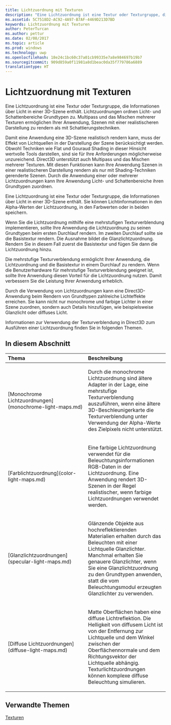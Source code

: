 ```yaml
---
title: Lichtzuordnung mit Texturen
description: "Eine Lichtzuordnung ist eine Textur oder Texturgruppe, die Informationen über Licht in der 3D-Szene enthält."
ms.assetid: 5C7518D2-AC92-4A97-B7AF-4469D213D7BD
keywords: Lichtzuordnung mit Texturen
author: PeterTurcan
ms.author: pettur
ms.date: 02/08/2017
ms.topic: article
ms.prod: windows
ms.technology: uwp
ms.openlocfilehash: 18e24c1bc60c37a01cb99335e7a8e984697b19b7
ms.sourcegitcommit: 909d859a0f11981a8d1beac0da35f779786a6889
translationtype: HT
---
```

# <a name="light-mapping-with-textures"></a>Lichtzuordnung mit Texturen


Eine Lichtzuordnung ist eine Textur oder Texturgruppe, die Informationen über Licht in einer 3D-Szene enthält. Lichtzuordnungen ordnen Licht- und Schattenbereiche Grundtypen zu. Multipass und das Mischen mehrerer Texturen ermöglichen Ihrer Anwendung, Szenen mit einer realistischeren Darstellung zu rendern als mit Schattierungstechniken.

Damit eine Anwendung eine 3D-Szene realistisch rendern kann, muss der Effekt von Lichtquellen in der Darstellung der Szene berücksichtigt werden. Obwohl Techniken wie Flat und Gouraud Shading in dieser Hinsicht wertvolle Tools darstellen, sind sie für Ihre Anforderungen möglicherweise unzureichend. Direct3D unterstützt auch Multipass und das Mischen mehrerer Texturen. Mit diesen Funktionen kann Ihre Anwendung Szenen in einer realistischeren Darstellung rendern als nur mit Shading-Techniken gerenderte Szenen. Durch die Anwendung einer oder mehrerer Lichtzuordnungen kann Ihre Anwendung Licht- und Schattenbereiche ihren Grundtypen zuordnen.

Eine Lichtzuordnung ist eine Textur oder Texturgruppe, die Informationen über Licht in einer 3D-Szene enthält. Sie können Lichtinformationen in den Alpha-Werten der Lichtzuordnung, in den Farbwerten oder in beiden speichern.

Wenn Sie die Lichtzuordnung mithilfe eine mehrstufigen Texturverblendung implementieren, sollte Ihre Anwendung die Lichtzuordnung zu seinen Grundtypen beim ersten Durchlauf rendern. Im zweiten Durchlauf sollte sie die Basistextur rendern. Die Ausnahme bildet die Glanzlichtzuordnung. Rendern Sie in diesem Fall zuerst die Basistextur und fügen Sie dann die Lichtzuordnung hinzu.

Die mehrstufige Texturverblendung ermöglicht Ihrer Anwendung, die Lichtzuordnung und die Basistextur in einem Durchlauf zu rendern. Wenn die Benutzerhardware für mehrstufige Texturverblendung geeignet ist, sollte Ihre Anwendung diesen Vorteil für die Lichtzuordnung nutzen. Damit verbessern Sie die Leistung Ihrer Anwendung erheblich.

Durch die Verwendung von Lichtzuordnungen kann eine Direct3D-Anwendung beim Rendern von Grundtypen zahlreiche Lichteffekte erreichen. Sie kann nicht nur monochrome und farbige Lichter in einer Szene zuordnen, sondern auch Details hinzufügen, wie beispielsweise Glanzlicht oder diffuses Licht.

Informationen zur Verwendung der Texturverblendung in Direct3D zum Ausführen einer Lichtzuordnung finden Sie in folgenden Themen.

## <a name="span-idin-this-sectionspanin-this-section"></a><span id="in-this-section"></span>In diesem Abschnitt


<table>
<colgroup>
<col width="50%" />
<col width="50%" />
</colgroup>
<thead>
<tr class="header">
<th align="left">Thema</th>
<th align="left">Beschreibung</th>
</tr>
</thead>
<tbody>
<tr class="odd">
<td align="left"><p>[Monochrome Lichtzuordnungen](monochrome-light-maps.md)</p></td>
<td align="left"><p>Durch die monochrome Lichtzuordnung sind ältere Adapter in der Lage, eine mehrstufige Texturverblendung auszuführen, wenn eine ältere 3D-Beschleunigerkarte die Texturverblendung unter Verwendung der Alpha-Werte des Zielpixels nicht unterstützt.</p></td>
</tr>
<tr class="even">
<td align="left"><p>[Farblichtzuordnung](color-light-maps.md)</p></td>
<td align="left"><p>Eine farbige Lichtzuordnung verwendet für die Beleuchtungsinformationen RGB-Daten in der Lichtzuordnung. Eine Anwendung rendert 3D-Szenen in der Regel realistischer, wenn farbige Lichtzuordnungen verwendet werden.</p></td>
</tr>
<tr class="odd">
<td align="left"><p>[Glanzlichtzuordnungen](specular-light-maps.md)</p></td>
<td align="left"><p>Glänzende Objekte aus hochreflektierenden Materialien erhalten durch das Beleuchten mit einer Lichtquelle Glanzlichter. Manchmal erhalten Sie genauere Glanzlichter, wenn Sie eine Glanzlichtzuordnung zu den Grundtypen anwenden, statt die vom Beleuchtungsmodul erzeugten Glanzlichter zu verwenden.</p></td>
</tr>
<tr class="even">
<td align="left"><p>[Diffuse Lichtzuordnungen](diffuse-light-maps.md)</p></td>
<td align="left"><p>Matte Oberflächen haben eine diffuse Lichtreflektion. Die Helligkeit von diffusem Licht ist von der Entfernung zur Lichtquelle und dem Winkel zwischen der Oberflächennormale und dem Richtungsvektor der Lichtquelle abhängig. Texturlichtzuordnungen können komplexe diffuse Beleuchtung simulieren.</p></td>
</tr>
</tbody>
</table>

 

## <a name="span-idrelated-topicsspanrelated-topics"></a><span id="related-topics"></span>Verwandte Themen


[Texturen](textures.md)

 

 




